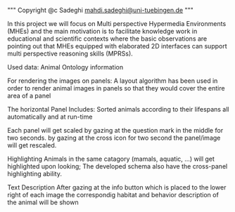 """
Copyright @c Sadeghi
mahdi.sadeghi@uni-tuebingen.de
"""

In this project we will focus on Multi perspective Hypermedia Environments (MHEs) and the main motivation is
to facilitate knowledge work in educational and scientific contexts where the basic observations are pointing
out that MHEs equipped with elaborated 2D interfaces can support multi perspective reasoning skills (MPRSs).

Used data: Animal Ontology information

For rendering the images on panels: A layout algorithm has been used in order to render animal images in panels so 
that they would cover the entire area of a panel

The horizontal Panel Includes: 
Sorted animals according to their lifespans all automatically and at run-time

Each panel will get scaled by gazing at the question mark in the middle for two seconds.
by gazing at the cross icon for two second the panel/image will get rescaled.


Highlighting
Animals in the same catagory (mamals, aquatic, ...) will get highlighted upon looking; 
The developed schema also have the cross-panel highlighting ability.


Text Description
After gazing at the info button which is placed to the lower right of each image 
the correspondig habitat and behavior description of the animal will be shown